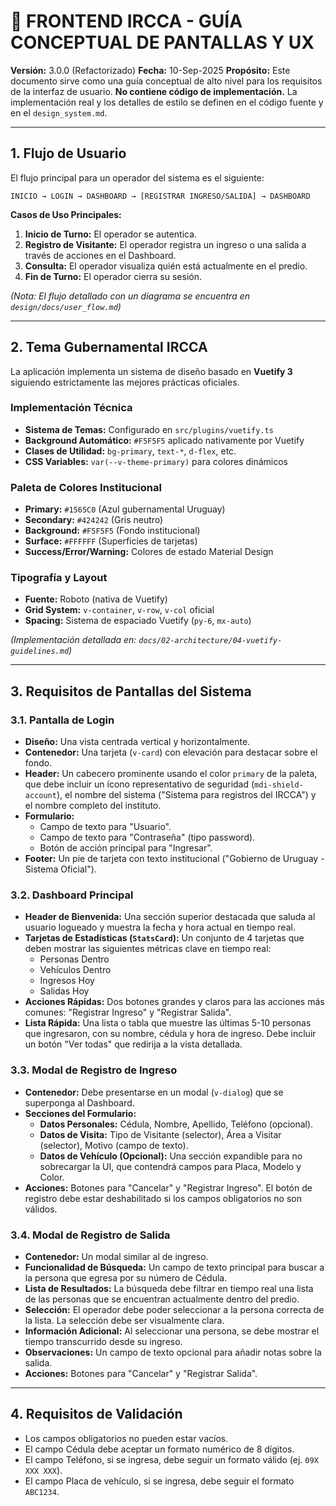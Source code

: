 # 🎨 FRONTEND IRCCA - GUÍA CONCEPTUAL DE PANTALLAS Y UX

**Versión:** 3.0.0 (Refactorizado)
**Fecha:** 10-Sep-2025
**Propósito:** Este documento sirve como una guía conceptual de alto nivel para los requisitos de la interfaz de usuario. **No contiene código de implementación.** La implementación real y los detalles de estilo se definen en el código fuente y en el `design_system.md`.

---

## 1. Flujo de Usuario

El flujo principal para un operador del sistema es el siguiente:

```
INICIO → LOGIN → DASHBOARD → [REGISTRAR INGRESO/SALIDA] → DASHBOARD
```

**Casos de Uso Principales:**

1.  **Inicio de Turno:** El operador se autentica.
2.  **Registro de Visitante:** El operador registra un ingreso o una salida a través de acciones en el Dashboard.
3.  **Consulta:** El operador visualiza quién está actualmente en el predio.
4.  **Fin de Turno:** El operador cierra su sesión.

_(Nota: El flujo detallado con un diagrama se encuentra en `design/docs/user_flow.md`)_

---

## 2. Tema Gubernamental IRCCA

La aplicación implementa un sistema de diseño basado en **Vuetify 3** siguiendo estrictamente las mejores prácticas oficiales.

### Implementación Técnica

- **Sistema de Temas:** Configurado en `src/plugins/vuetify.ts`
- **Background Automático:** `#F5F5F5` aplicado nativamente por Vuetify
- **Clases de Utilidad:** `bg-primary`, `text-*`, `d-flex`, etc.
- **CSS Variables:** `var(--v-theme-primary)` para colores dinámicos

### Paleta de Colores Institucional

- **Primary:** `#1565C0` (Azul gubernamental Uruguay)
- **Secondary:** `#424242` (Gris neutro)
- **Background:** `#F5F5F5` (Fondo institucional)
- **Surface:** `#FFFFFF` (Superficies de tarjetas)
- **Success/Error/Warning:** Colores de estado Material Design

### Tipografía y Layout

- **Fuente:** Roboto (nativa de Vuetify)
- **Grid System:** `v-container`, `v-row`, `v-col` oficial
- **Spacing:** Sistema de espaciado Vuetify (`py-6`, `mx-auto`)

_(Implementación detallada en: `docs/02-architecture/04-vuetify-guidelines.md`)_

---

## 3. Requisitos de Pantallas del Sistema

### 3.1. Pantalla de Login

- **Diseño:** Una vista centrada vertical y horizontalmente.
- **Contenedor:** Una tarjeta (`v-card`) con elevación para destacar sobre el fondo.
- **Header:** Un cabecero prominente usando el color `primary` de la paleta, que debe incluir un ícono representativo de seguridad (`mdi-shield-account`), el nombre del sistema ("Sistema para registros del IRCCA") y el nombre completo del instituto.
- **Formulario:**
  - Campo de texto para "Usuario".
  - Campo de texto para "Contraseña" (tipo password).
  - Botón de acción principal para "Ingresar".
- **Footer:** Un pie de tarjeta con texto institucional ("Gobierno de Uruguay - Sistema Oficial").

### 3.2. Dashboard Principal

- **Header de Bienvenida:** Una sección superior destacada que saluda al usuario logueado y muestra la fecha y hora actual en tiempo real.
- **Tarjetas de Estadísticas (`StatsCard`):** Un conjunto de 4 tarjetas que deben mostrar las siguientes métricas clave en tiempo real:
  - Personas Dentro
  - Vehículos Dentro
  - Ingresos Hoy
  - Salidas Hoy
- **Acciones Rápidas:** Dos botones grandes y claros para las acciones más comunes: "Registrar Ingreso" y "Registrar Salida".
- **Lista Rápida:** Una lista o tabla que muestre las últimas 5-10 personas que ingresaron, con su nombre, cédula y hora de ingreso. Debe incluir un botón "Ver todas" que redirija a la vista detallada.

### 3.3. Modal de Registro de Ingreso

- **Contenedor:** Debe presentarse en un modal (`v-dialog`) que se superponga al Dashboard.
- **Secciones del Formulario:**
  - **Datos Personales:** Cédula, Nombre, Apellido, Teléfono (opcional).
  - **Datos de Visita:** Tipo de Visitante (selector), Área a Visitar (selector), Motivo (campo de texto).
  - **Datos de Vehículo (Opcional):** Una sección expandible para no sobrecargar la UI, que contendrá campos para Placa, Modelo y Color.
- **Acciones:** Botones para "Cancelar" y "Registrar Ingreso". El botón de registro debe estar deshabilitado si los campos obligatorios no son válidos.

### 3.4. Modal de Registro de Salida

- **Contenedor:** Un modal similar al de ingreso.
- **Funcionalidad de Búsqueda:** Un campo de texto principal para buscar a la persona que egresa por su número de Cédula.
- **Lista de Resultados:** La búsqueda debe filtrar en tiempo real una lista de las personas que se encuentran actualmente dentro del predio.
- **Selección:** El operador debe poder seleccionar a la persona correcta de la lista. La selección debe ser visualmente clara.
- **Información Adicional:** Al seleccionar una persona, se debe mostrar el tiempo transcurrido desde su ingreso.
- **Observaciones:** Un campo de texto opcional para añadir notas sobre la salida.
- **Acciones:** Botones para "Cancelar" y "Registrar Salida".

---

## 4. Requisitos de Validación

- Los campos obligatorios no pueden estar vacíos.
- El campo Cédula debe aceptar un formato numérico de 8 dígitos.
- El campo Teléfono, si se ingresa, debe seguir un formato válido (ej. `09X XXX XXX`).
- El campo Placa de vehículo, si se ingresa, debe seguir el formato `ABC1234`.

